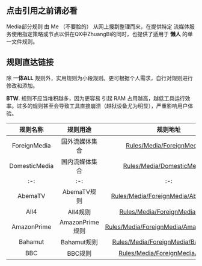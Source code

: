 ## 点击引用之前请必看

Media部分规则 由 Me （不要脸的） 从网上搜刮整理而来，在提供特定 流媒体服务使用指定策略或节点以供在QX中ZhuangBi的同时，也提供了适用于 **懒人** 的单一文件规则。

## 规则直达链接

除 **一体ALL** 规则外，实用规则为小段规则。更可根据个人需求，自行对规则进行修改和添加。

**BTW**. 规则不应当堆积越多，因为更容易 引起 RAM 占用越高，越低工具运行效率。过多的规则甚至会导致工具直接崩溃（越狱设备尤为明显），严重影响用户体验。

| 规则名称 | 规则用途 | 规则地址 |
| :-: | :-: | :-: |
| ForeignMedia | 国外流媒体集合 | [Rules/Media/ForeignMedia.list](https://r.sveir.xyz/Rules/Media/ForeignMedia.list) |
| DomesticMedia | 国内流媒体集合 | [Rules/Media/DomesticMedia.list](https://r.sveir.xyz/Rules/Media/DomesticMedia.list) |
| :-: | :-: | :-: |
| AbemaTV | AbemaTV规则 | [Rules/Media/ForeignMedia/AbemaTV.list](https://r.sveir.xyz/Rules/Media/Foreign/AbemaTV.list) |
| All4 | All4规则 | [Rules/Media/ForeignMedia/All4.list](https://r.sveir.xyz/Rules/Media/Foreign/All4.list) |
| AmazonPrime | AmazonPrime规则 | [Rules/Media/ForeignMedia/AmazonPrime.list](https://r.sveir.xyz/Rules/Media/Foreign/AmazonPrime.list) |
| Bahamut | Bahamut规则 | [Rules/Media/ForeignMedia/Bahamut.list](https://r.sveir.xyz/Rules/Media/Foreign/Bahamut.list) |
| BBC | BBC规则 | [Rules/Media/ForeignMedia/BBC.list](https://r.sveir.xyz/Rules/Media/Foreign/BBC.list) |
